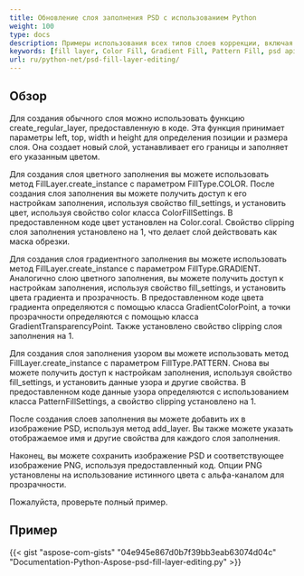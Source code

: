 ```yaml
---
title: Обновление слоя заполнения PSD с использованием Python
weight: 100
type: docs
description: Примеры использования всех типов слоев коррекции, включая цвет заполнения, градиент заполнения и узор заполнения
keywords: [fill layer, Color Fill, Gradient Fill, Pattern Fill, psd api, python, code sample]
url: ru/python-net/psd-fill-layer-editing/
---
```


## **Обзор**

Для создания обычного слоя можно использовать функцию create_regular_layer, предоставленную в коде. Эта функция принимает параметры left, top, width и height для определения позиции и размера слоя. Она создает новый слой, устанавливает его границы и заполняет его указанным цветом.

Для создания слоя цветного заполнения вы можете использовать метод FillLayer.create_instance с параметром FillType.COLOR. После создания слоя заполнения вы можете получить доступ к его настройкам заполнения, используя свойство fill_settings, и установить цвет, используя свойство color класса ColorFillSettings. В предоставленном коде цвет установлен на Color.coral. Свойство clipping слоя заполнения установлено на 1, что делает слой действовать как маска обрезки.

Для создания слоя градиентного заполнения вы можете использовать метод FillLayer.create_instance с параметром FillType.GRADIENT. Аналогично слою цветного заполнения, вы можете получить доступ к настройкам заполнения, используя свойство fill_settings, и установить цвета градиента и прозрачность. В предоставленном коде цвета градиента определяются с помощью класса GradientColorPoint, а точки прозрачности определяются с помощью класса GradientTransparencyPoint. Также установлено свойство clipping слоя заполнения на 1.

Для создания слоя заполнения узором вы можете использовать метод FillLayer.create_instance с параметром FillType.PATTERN. Снова вы можете получить доступ к настройкам заполнения, используя свойство fill_settings, и установить данные узора и другие свойства. В предоставленном коде данные узора определяются с использованием класса PatternFillSettings, а свойство clipping установлено на 1.

После создания слоев заполнения вы можете добавить их в изображение PSD, используя метод add_layer. Вы также можете указать отображаемое имя и другие свойства для каждого слоя заполнения.

Наконец, вы можете сохранить изображение PSD и соответствующее изображение PNG, используя предоставленный код. Опции PNG установлены на использование истинного цвета с альфа-каналом для прозрачности.

Пожалуйста, проверьте полный пример.

## **Пример**
{{< gist "aspose-com-gists" "04e945e867d0b7f39bb3eab63074d04c" "Documentation-Python-Aspose-psd-fill-layer-editing.py" >}}
